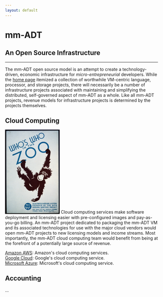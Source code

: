 ```yaml
---
layout: default
---
```


# mm-ADT
## An Open Source Infrastructure

---

The mm-ADT open source model is an attempt to create a technology-driven, economic infrastructure for _micro-entrepreneurial_ developers. While the <a href="/">home page</a> itemized a collection of worthwhile VM-centric language, processor, and storage projects, there will necessarily be a number of infrastructure projects associated with maintaining and simplifying the distributed, self-governed aspect of mm-ADT as a whole. Like all mm-ADT projects, revenue models for infrastructure projects is determined by the projects themselves.


## Cloud Computing

<a href="assets/images/posters/whos-who-in-the-zoo.jpg"><img src="assets/images/posters/whos-who-in-the-zoo.jpg" class="rimg" width="180"/></a>
Cloud computing services make software deployment and licensing easier with pre-configured images and pay-as-you-go billing. An mm-ADT project dedicated to packaging the mm-ADT VM and its associated technologies for use with the major cloud vendors would open mm-ADT projects to new licensing models and income streams. Most importantly, the mm-ADT cloud computing team would benefit from being at the forefront of a potentially large source of revenue.

[Amazon AWS](https://aws.amazon.com): Amazon's cloud computing services.  
[Google Cloud](https://cloud.google.com/): Google's cloud computing service.  
[Microsoft Azure](https://azure.microsoft.com/): Microsoft's cloud computing service.  

## Accounting

...


